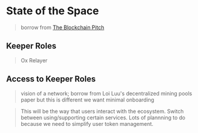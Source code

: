 # State of the Space

>  borrow from [The Blockchain Pitch](Pitch.md)

## Keeper Roles

> Ox Relayer

## Access to Keeper Roles
> vision of a network; borrow from Loi Luu's decentralized mining pools paper but this is different
> we want minimal onboarding

> This will be the way that users interact with the ecosystem. Switch between using/supporting certain services. Lots of plannning to do because we need to simplify user token management.


